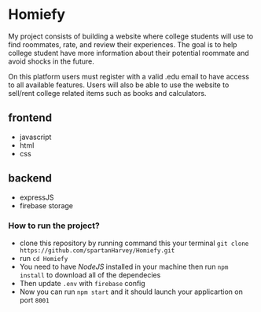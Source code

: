 # Homiefy

My project consists of building a website where college students will use to find roommates, rate, and review their experiences. The goal is to help college student have more information about their potential roommate and avoid shocks in the future.

On this platform users must register with a valid .edu email to have access to all available features. Users will also be able to use the website to sell/rent college related items such as books and calculators.

## frontend
* javascript
* html
* css
## backend
* expressJS
* firebase storage

### How to run the project?

* clone this repository by running command this your terminal `git clone https://github.com/spartanHarvey/Homiefy.git` 
* run `cd Homiefy`
* You need to have *NodeJS* installed in your machine then run `npm install` to download all of the dependecies 
* Then update `.env` with `firebase` config 
* Now you can run `npm start` and it should launch your applicartion on port `8001`
